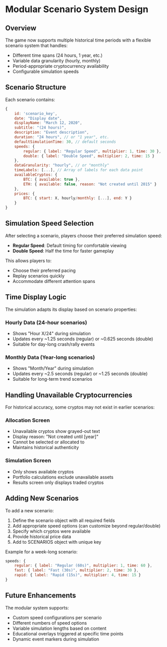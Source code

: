 # Modular Scenario System Design

## Overview
The game now supports multiple historical time periods with a flexible scenario system that handles:
- Different time spans (24 hours, 1 year, etc.)
- Variable data granularity (hourly, monthly)
- Period-appropriate cryptocurrency availability
- Configurable simulation speeds

## Scenario Structure

Each scenario contains:
```javascript
{
    id: 'scenario_key',
    date: "Display date",
    displayName: "March 12, 2020",
    subtitle: "(24 hours)",
    description: "Event description",
    duration: "24 hours", // or "1 year", etc.
    defaultSimulationTime: 30, // default seconds
    speeds: {
        regular: { label: "Regular Speed", multiplier: 1, time: 30 },
        double: { label: "Double Speed", multiplier: 2, time: 15 }
    },
    dataGranularity: "hourly", // or "monthly"
    timeLabels: [...], // Array of labels for each data point
    availableCryptos: {
        BTC: { available: true },
        ETH: { available: false, reason: "Not created until 2015" }
    },
    prices: {
        BTC: { start: X, hourly/monthly: [...], end: Y }
    }
}
```

## Simulation Speed Selection

After selecting a scenario, players choose their preferred simulation speed:
- **Regular Speed**: Default timing for comfortable viewing
- **Double Speed**: Half the time for faster gameplay

This allows players to:
- Choose their preferred pacing
- Replay scenarios quickly
- Accommodate different attention spans

## Time Display Logic

The simulation adapts its display based on scenario properties:

### Hourly Data (24-hour scenarios)
- Shows "Hour X/24" during simulation
- Updates every ~1.25 seconds (regular) or ~0.625 seconds (double)
- Suitable for day-long crash/rally events

### Monthly Data (Year-long scenarios)
- Shows "Month/Year" during simulation
- Updates every ~2.5 seconds (regular) or ~1.25 seconds (double)
- Suitable for long-term trend scenarios

## Handling Unavailable Cryptocurrencies

For historical accuracy, some cryptos may not exist in earlier scenarios:

### Allocation Screen
- Unavailable cryptos show grayed-out text
- Display reason: "Not created until [year]"
- Cannot be selected or allocated to
- Maintains historical authenticity

### Simulation Screen
- Only shows available cryptos
- Portfolio calculations exclude unavailable assets
- Results screen only displays traded cryptos

## Adding New Scenarios

To add a new scenario:

1. Define the scenario object with all required fields
2. Add appropriate speed options (can customize beyond regular/double)
3. Specify which cryptos were available
4. Provide historical price data
5. Add to SCENARIOS object with unique key

Example for a week-long scenario:
```javascript
speeds: {
    regular: { label: "Regular (60s)", multiplier: 1, time: 60 },
    fast: { label: "Fast (30s)", multiplier: 2, time: 30 },
    rapid: { label: "Rapid (15s)", multiplier: 4, time: 15 }
}
```

## Future Enhancements

The modular system supports:
- Custom speed configurations per scenario
- Different numbers of speed options
- Variable simulation lengths based on content
- Educational overlays triggered at specific time points
- Dynamic event markers during simulation 
